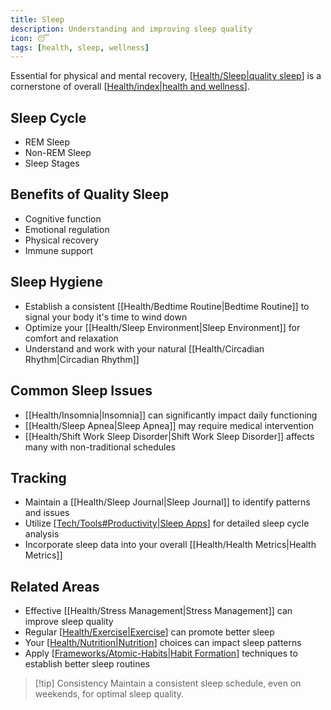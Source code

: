 ```yaml
---
title: Sleep
description: Understanding and improving sleep quality
icon: 😴
tags: [health, sleep, wellness]
---
```



Essential for physical and mental recovery, [[Health/Sleep|quality sleep]] is a cornerstone of overall [[Health/index|health and wellness]].

## Sleep Cycle
- REM Sleep
- Non-REM Sleep
- Sleep Stages

## Benefits of Quality Sleep
- Cognitive function
- Emotional regulation
- Physical recovery
- Immune support

## Sleep Hygiene
- Establish a consistent [[Health/Bedtime Routine|Bedtime Routine]] to signal your body it's time to wind down
- Optimize your [[Health/Sleep Environment|Sleep Environment]] for comfort and relaxation
- Understand and work with your natural [[Health/Circadian Rhythm|Circadian Rhythm]]

## Common Sleep Issues
- [[Health/Insomnia|Insomnia]] can significantly impact daily functioning
- [[Health/Sleep Apnea|Sleep Apnea]] may require medical intervention
- [[Health/Shift Work Sleep Disorder|Shift Work Sleep Disorder]] affects many with non-traditional schedules

## Tracking
- Maintain a [[Health/Sleep Journal|Sleep Journal]] to identify patterns and issues
- Utilize [[Tech/Tools#Productivity|Sleep Apps]] for detailed sleep cycle analysis
- Incorporate sleep data into your overall [[Health/Health Metrics|Health Metrics]]

## Related Areas
- Effective [[Health/Stress Management|Stress Management]] can improve sleep quality
- Regular [[Health/Exercise|Exercise]] can promote better sleep
- Your [[Health/Nutrition|Nutrition]] choices can impact sleep patterns
- Apply [[Frameworks/Atomic-Habits|Habit Formation]] techniques to establish better sleep routines

> [!tip] Consistency
> Maintain a consistent sleep schedule, even on weekends, for optimal sleep quality.


[//begin]: # "Autogenerated link references for markdown compatibility"
[Health/Sleep|quality sleep]: Sleep.md "Sleep"
[Health/index|health and wellness]: index.md "Health"
[Tech/Tools#Productivity|Sleep Apps]: ../Tech/Tools.md "Tools"
[Health/Exercise|Exercise]: Exercise.md "Exercise"
[Health/Nutrition|Nutrition]: Nutrition.md "Nutrition"
[Frameworks/Atomic-Habits|Habit Formation]: ../Frameworks/Atomic-Habits.md "Atomic Habits"
[//end]: # "Autogenerated link references"

